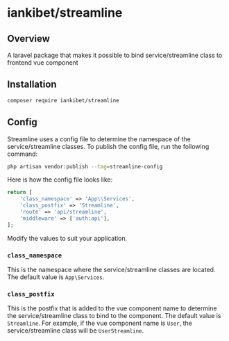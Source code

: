 # iankibet/streamline

## Overview

A laravel package that makes it possible to bind service/streamline class to frontend vue component

## Installation

```sh
composer require iankibet/streamline
```

## Config

Streamline uses a config file to determine the namespace of the service/streamline classes. To publish the config file, run the following command:

```sh
php artisan vendor:publish --tag=streamline-config
```

Here is how the config file looks like:
    
```php
return [
    'class_namespace' => 'App\\Services',
    'class_postfix' => 'Streamline',
    'route' => 'api/streamline',
    'middleware' => ['auth:api'],
];
```

Modify the values to suit your application.

### ```class_namespace```

This is the namespace where the service/streamline classes are located. The default value is `App\Services`.

### ```class_postfix```

This is the postfix that is added to the vue component name to determine the service/streamline class to bind to the component. The default value is `Streamline`. For example, if the vue component name is `User`, the service/streamline class will be `UserStreamline`.

